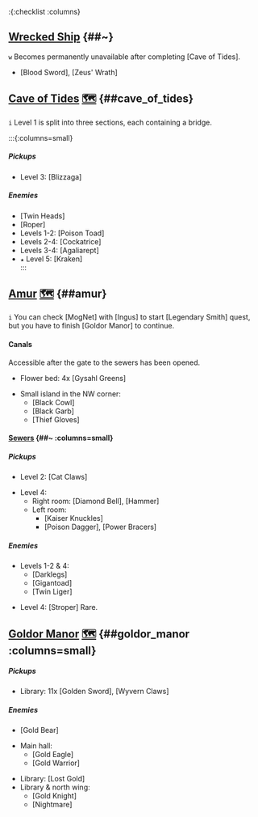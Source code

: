 :{:checklist :columns}

## [Wrecked Ship](@~) {##~}

`w` Becomes permanently unavailable after completing [Cave of Tides].

* [Blood Sword], [Zeus' Wrath]


## [Cave of Tides](@~) [🗺️](https://gamefaqs.gamespot.com/pc/793808-final-fantasy-iii/map/7044-cave-of-tides) {##cave_of_tides}

`i` Level 1 is split into three sections, each containing a bridge.

:::{:columns=small}
##### Pickups
* Level 3: [Blizzaga]
##### Enemies
* [Twin Heads]
* [Roper]
* Levels 1-2: [Poison Toad]
* Levels 2-4: [Cockatrice]
* Levels 3-4: [Agaliarept]
* `★` Level 5: [Kraken]  
:::



## [Amur](@~) [🗺️](https://gamefaqs.gamespot.com/pc/793808-final-fantasy-iii/map/8142-amur-village-sewers) {##amur}

`i` You can check [MogNet] with [Ingus] to start [Legendary Smith] quest, but you have to finish [Goldor Manor] to continue.

#### Canals
Accessible after the gate to the sewers has been opened.
* Flower bed: 4x [Gysahl Greens]
- Small island in the NW corner:
  * [Black Cowl]
  * [Black Garb]
  * [Thief Gloves]

#### [Sewers](@~) {##~ :columns=small}

##### Pickups
* Level 2: [Cat Claws]
- Level 4:
  * Right room: [Diamond Bell], [Hammer]
  - Left room:
    * [Kaiser Knuckles]
    * [Poison Dagger], [Power Bracers]
##### Enemies
- Levels 1-2 & 4:
  * [Darklegs]
  * [Gigantoad]
  * [Twin Liger]
* Level 4: [Stroper]
  Rare.


## [Goldor Manor](@~) [🗺️](https://gamefaqs.gamespot.com/pc/793808-final-fantasy-iii/map/7051-goldor-manor) {##goldor_manor :columns=small}

##### Pickups
* Library: 11x [Golden Sword], [Wyvern Claws]
##### Enemies
* [Gold Bear]
- Main hall:
  * [Gold Eagle]
  * [Gold Warrior]
* Library: [Lost Gold]
* Library & north wing:
  * [Gold Knight]
  * [Nightmare]